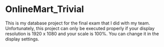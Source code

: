 # OnlineMart_Trivial
This is my database project for the final exam that I did with my team. Unfortunately, this project can only be executed properly if your display resolution is 1920 x 1080 and your scale is 100%. You can change it in the display settings.
